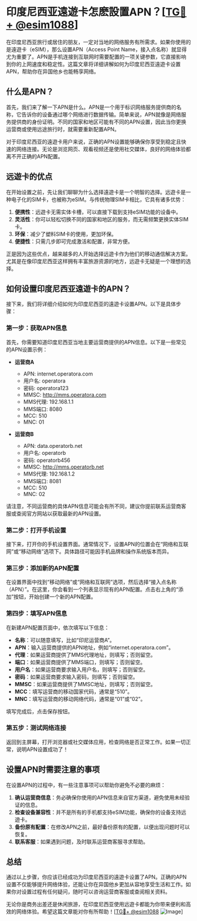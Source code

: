 # 印度尼西亚遠遊卡怎麽設置APN？[[TG💪+ @esim1088](https://t.me/s/esim1088)]

在印度尼西亚旅行或居住的朋友，一定对当地的网络服务有所需求。如果你使用的是遠遊卡（eSIM），那么设置APN（Access Point Name，接入点名称）就显得尤为重要了。APN是手机连接到互联网时需要配置的一项关键参数，它直接影响到你的上网速度和稳定性。这篇文章将详细讲解如何为印度尼西亚遠遊卡设置APN，帮助你在异国他乡也能畅享网络。

## 什么是APN？

首先，我们来了解一下APN是什么。APN是一个用于标识网络服务提供商的名称，它告诉你的设备通过哪个网络进行数据传输。简单来说，APN就像是网络服务提供商的身份证明。不同的国家和地区可能有不同的APN设置，因此当你更换运营商或使用远途旅行时，就需要重新配置APN。

对于印度尼西亚的遠遊卡用户来说，正确的APN设置能够确保你享受到稳定且快速的网络连接。无论是浏览网页、观看视频还是使用社交媒体，良好的网络体验都离不开正确的APN配置。

## 远遊卡的优点

在开始设置之前，先让我们聊聊为什么选择遠遊卡是一个明智的选择。远遊卡是一种电子化的SIM卡，也被称为eSIM。与传统物理SIM卡相比，它具有诸多优势：

1. **便携性**：远遊卡无需实体卡槽，可以直接下载到支持eSIM功能的设备中。
2. **灵活性**：你可以轻松切换不同的国家和地区的服务，而无需频繁更换实体SIM卡。
3. **环保**：减少了塑料SIM卡的使用，更加环保。
4. **便捷性**：只需几步即可完成激活和配置，非常方便。

正是因为这些优点，越来越多的人开始选择远遊卡作为他们的移动通信解决方案。尤其是在像印度尼西亚这样拥有丰富旅游资源的地方，远遊卡无疑是一个理想的选择。

## 如何设置印度尼西亚遠遊卡的APN？

接下来，我们将详细介绍如何为印度尼西亚的遠遊卡设置APN。以下是具体步骤：

### 第一步：获取APN信息

首先，你需要知道印度尼西亚当地主要运营商提供的APN信息。以下是一些常见的APN设置示例：

- **运营商A**
  - APN: internet.operatora.com
  - 用户名: operatora
  - 密码: operatora123
  - MMSC: http://mms.operatora.com
  - MMS代理: 192.168.1.1
  - MMS端口: 8080
  - MCC: 510
  - MNC: 01

- **运营商B**
  - APN: data.operatorb.net
  - 用户名: operatorb
  - 密码: operatorb456
  - MMSC: http://mms.operatorb.net
  - MMS代理: 192.168.1.2
  - MMS端口: 8081
  - MCC: 510
  - MNC: 02

请注意，不同运营商的具体APN信息可能会有所不同，建议你提前联系运营商客服或查阅官方网站以获取最新的APN设置。

### 第二步：打开手机设置

接下来，打开你的手机设置界面。通常情况下，设置APN的位置会在“网络和互联网”或“移动网络”选项下。具体路径可能因手机品牌和操作系统版本而异。

### 第三步：添加新的APN配置

在设置界面中找到“移动网络”或“网络和互联网”选项，然后选择“接入点名称（APN）”。在这里，你会看到一个列表显示现有的APN配置。点击右上角的“添加”按钮，开始创建一个新的APN配置。

### 第四步：填写APN信息

在新建APN配置页面中，依次填写以下信息：

- **名称**：可以随意填写，比如“印尼运营商A”。
- **APN**：输入运营商提供的APN地址，例如“internet.operatora.com”。
- **代理**：如果运营商提供了MMS代理地址，则填写；否则留空。
- **端口**：如果运营商提供了MMS端口，则填写；否则留空。
- **用户名**：如果运营商要求输入用户名，则填写；否则留空。
- **密码**：如果运营商要求输入密码，则填写；否则留空。
- **MMSC**：如果运营商提供了MMSC地址，则填写；否则留空。
- **MCC**：填写运营商的移动国家代码，通常是“510”。
- **MNC**：填写运营商的移动网络代码，通常是“01”或“02”。

填写完成后，点击保存按钮。

### 第五步：测试网络连接

返回到主屏幕，打开浏览器或社交媒体应用，检查网络是否正常工作。如果一切正常，说明APN设置成功了！

## 设置APN时需要注意的事项

在设置APN的过程中，有一些注意事项可以帮助你避免不必要的麻烦：

1. **确认运营商信息**：务必确保你使用的APN信息来自官方渠道，避免使用未经验证的信息。
2. **检查设备兼容性**：并不是所有的手机都支持eSIM功能，确保你的设备支持远遊卡。
3. **备份原有配置**：在修改APN之前，最好备份原有的配置，以便出现问题时可以恢复。
4. **联系客服**：如果遇到问题，及时联系运营商客服寻求帮助。

## 总结

通过以上步骤，你应该已经成功为印度尼西亚的遠遊卡设置了APN。正确的APN设置不仅能够提升网络体验，还能让你在异国他乡更加从容地享受生活和工作。如果你对设置过程有任何疑问，随时可以咨询运营商客服或查阅相关资料。

无论你是商务出差还是休闲旅游，在印度尼西亚使用远遊卡都能为你带来便利和高效的网络体验。希望这篇文章能对你有所帮助！[[TG💪+ @esim1088](https://t.me/s/esim1088) ![Image](https://i.postimg.cc/4NQfJmqS/Snipaste-2025-05-13-00-14-12.png)]